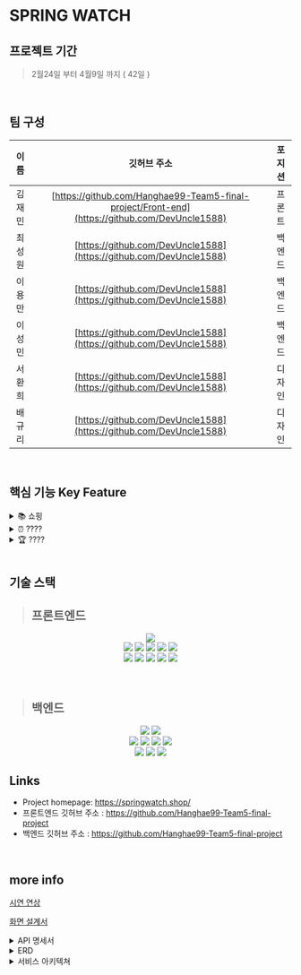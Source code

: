 <!-- 서비스 간략설명  -->

<h1 align="left"> SPRING WATCH<br/></h1>



## 프로젝트 기간
>2월24일 부터 4월9일 까지 ( 42일 )
<br>

## 팀 구성
| 이름     | 깃허브 주소                                                | 포지션     |
|:--------:|:----------------------------------------------------------:|:-----------:|
| 김재민 | [https://github.com/Hanghae99-Team5-final-project/Front-end](https://github.com/DevUncle1588)                     | 프론트     |
| 최성원 | [https://github.com/DevUncle1588](https://github.com/DevUncle1588)                     | 백엔드     |
| 이용만 | [https://github.com/DevUncle1588](https://github.com/DevUncle1588)                     | 백엔드     |
| 이성민 | [https://github.com/DevUncle1588](https://github.com/DevUncle1588)                     | 백엔드     |
| 서환희 | [https://github.com/DevUncle1588](https://github.com/DevUncle1588)                     | 디자인     |
| 배규리 | [https://github.com/DevUncle1588](https://github.com/DevUncle1588)                     | 디자인     |


<br>

## 핵심 기능 Key Feature

<details>
<summary>📚 쇼핑</summary>
<div markdown="1">
 <br>
   시계 쇼핑몰
</div>
</details>

<details>
<summary>⏰ ????</summary>
<div markdown="1">
<br>
   ??????
</div>
</details>
<details>
<summary>🏆 ????</summary>
<div markdown="1">
 <br>
   ????
</div>

</details>

<br>

## 기술 스택

> ## 프론트엔드
<p align="center">
<img src="https://img.shields.io/badge/github-181717?style=for-the-badge&logo=github&logoColor=white">
<br>
<img src="https://img.shields.io/badge/html-E34F26?style=for-the-badge&logo=html5&logoColor=white">
<img src="https://img.shields.io/badge/css-1572B6?style=for-the-badge&logo=css3&logoColor=white">
<img src="https://img.shields.io/badge/javascript-F7DF1E?style=for-the-badge&logo=javascript&logoColor=black">
<img src="https://img.shields.io/badge/React-61DAFB?style=for-the-badge&logo=React&logoColor=black">
<img src="https://img.shields.io/badge/Redux-764ABC?style=for-the-badge&logo=Redux&logoColor=white">
<br>
<img src="https://img.shields.io/badge/WebRTC-333333?style=for-the-badge&logo=WebRTC&logoColor=white">
<img src="https://img.shields.io/badge/Socket.io-010101?style=for-the-badge&logo=Socket.io&logoColor=white">
<img src="https://img.shields.io/badge/CloudFront-D05C4B?style=for-the-badge&logo=CloudFront&logoColor=white">
<img src="https://img.shields.io/badge/Route53-E68B49?style=for-the-badge&logo=Route53s&logoColor=white">
<img src="https://img.shields.io/badge/S3-569A31?style=for-the-badge&logo=S3&logoColor=white">
<br>
<br>
<br>

> ## 백엔드
<p align="center">
<img src="https://img.shields.io/badge/MySQL-4479A1?style=for-the-badge&logo=MySQL&logoColor=white">
<img src="https://img.shields.io/badge/sequelize-52B0E7?style=for-the-badge&logo=sequelize&logoColor=white">
<br>
<img src="https://img.shields.io/badge/WebRTC-333333?style=for-the-badge&logo=WebRTC&logoColor=white">
<img src="https://img.shields.io/badge/Socket.io-010101?style=for-the-badge&logo=Socket.io&logoColor=white">
<img src="https://img.shields.io/badge/github-181717?style=for-the-badge&logo=github&logoColor=white">
<img src="https://img.shields.io/badge/bcrypt-555555?style=for-the-badge&logo=bcrypt&logoColor=white">
<br>
 <img src="https://img.shields.io/badge/cors-FF253F?style=for-the-badge&logo=cors&logoColor=white">
 <img src="https://img.shields.io/badge/jwt-FB015B?style=for-the-badge&logo=jwt&logoColor=white">
<img src="https://img.shields.io/badge/AWS SDK-E68B49?style=for-the-badge&logo=AWS SDK&logoColor=white">

<br>

## Links

- Project homepage: https://springwatch.shop/
- 프론트엔드 깃허브 주소 : https://github.com/Hanghae99-Team5-final-project
- 백엔드 깃허브 주소 : https://github.com/Hanghae99-Team5-final-project

<br>

## more info

[시연 연상](https://youtu.be)

[화면 설계서](https://www.figma.com/file/LN3ELSLElG8cokJ2vBIYLV/%EC%8B%A4%EC%A0%84-5%EC%A1%B0-%EC%8A%A4%ED%86%A0%EB%A6%AC%EB%B3%B4%EB%93%9C?node-id=0%3A1)

<details>
<summary>API 명세서</summary>
<div markdown="1">
https://www.notion.so/5-API-d2ec887d838c43debb1d2cfca915c196
</div>
</details>

<details>
<summary>ERD</summary>
<div markdown="1">


</div>
</details>


<!-- 아키텍쳐  -->
<details>
<summary>서비스 아키텍쳐</summary>
<div markdown="1">

![아키텍쳐](링크넣기)

</div>
</details>
